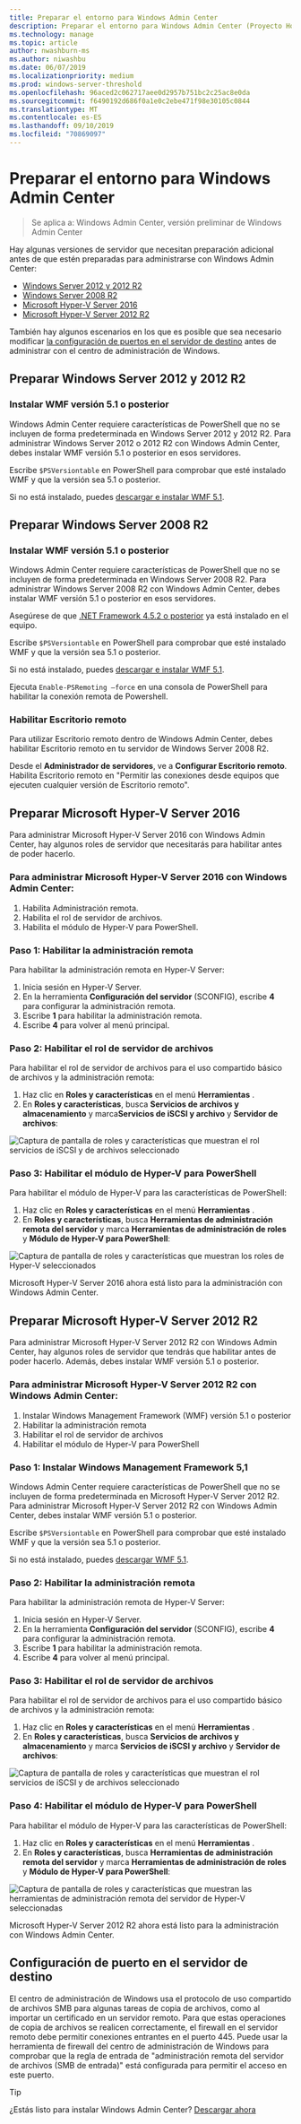 ```yaml
---
title: Preparar el entorno para Windows Admin Center
description: Preparar el entorno para Windows Admin Center (Proyecto Honolulu)
ms.technology: manage
ms.topic: article
author: nwashburn-ms
ms.author: niwashbu
ms.date: 06/07/2019
ms.localizationpriority: medium
ms.prod: windows-server-threshold
ms.openlocfilehash: 96aced2c062717aee0d2957b751bc2c25ac8e0da
ms.sourcegitcommit: f6490192d686f0a1e0c2ebe471f98e30105c0844
ms.translationtype: MT
ms.contentlocale: es-ES
ms.lasthandoff: 09/10/2019
ms.locfileid: "70869097"
---
```

# <a name="prepare-your-environment-for-windows-admin-center"></a>Preparar el entorno para Windows Admin Center

> Se aplica a: Windows Admin Center, versión preliminar de Windows Admin Center

Hay algunas versiones de servidor que necesitan preparación adicional antes de que estén preparadas para administrarse con Windows Admin Center:

- [Windows Server 2012 y 2012 R2](#prepare-windows-server-2012-and-2012-r2)
- [Windows Server 2008 R2](#prepare-windows-server-2008-r2)
- [Microsoft Hyper-V Server 2016](#prepare-microsoft-hyper-v-server-2016)
- [Microsoft Hyper-V Server 2012 R2](#prepare-microsoft-hyper-v-server-2012-r2)

También hay algunos escenarios en los que es posible que sea necesario modificar [la configuración de puertos en el servidor de destino](#port-configuration-on-the-target-server) antes de administrar con el centro de administración de Windows.

## <a name="prepare-windows-server-2012-and-2012-r2"></a>Preparar Windows Server 2012 y 2012 R2

### <a name="install-wmf-version-51-or-higher"></a>Instalar WMF versión 5.1 o posterior

Windows Admin Center requiere características de PowerShell que no se incluyen de forma predeterminada en Windows Server 2012 y 2012 R2. Para administrar Windows Server 2012 o 2012 R2 con Windows Admin Center, debes instalar WMF versión 5.1 o posterior en esos servidores.

Escribe `$PSVersiontable` en PowerShell para comprobar que esté instalado WMF y que la versión sea 5.1 o posterior.

Si no está instalado, puedes [descargar e instalar WMF 5.1](https://docs.microsoft.com/powershell/wmf/5.1/install-configure).

## <a name="prepare-windows-server-2008-r2"></a>Preparar Windows Server 2008 R2

### <a name="install-wmf-version-51-or-higher"></a>Instalar WMF versión 5.1 o posterior

Windows Admin Center requiere características de PowerShell que no se incluyen de forma predeterminada en Windows Server 2008 R2. Para administrar Windows Server 2008 R2 con Windows Admin Center, debes instalar WMF versión 5.1 o posterior en esos servidores. 

Asegúrese de que [.NET Framework 4.5.2 o posterior](https://docs.microsoft.com/dotnet/framework/install/on-windows-7) ya está instalado en el equipo.

Escribe `$PSVersiontable` en PowerShell para comprobar que esté instalado WMF y que la versión sea 5.1 o posterior.

Si no está instalado, puedes [descargar e instalar WMF 5.1](https://docs.microsoft.com/powershell/wmf/5.1/install-configure).

Ejecuta `Enable-PSRemoting –force` en una consola de PowerShell para habilitar la conexión remota de Powershell. 

### <a name="enable-remote-desktop"></a>Habilitar Escritorio remoto

Para utilizar Escritorio remoto dentro de Windows Admin Center, debes habilitar Escritorio remoto en tu servidor de Windows Server 2008 R2.

Desde el **Administrador de servidores**, ve a **Configurar Escritorio remoto**. Habilita Escritorio remoto en "Permitir las conexiones desde equipos que ejecuten cualquier versión de Escritorio remoto".

## <a name="prepare-microsoft-hyper-v-server-2016"></a>Preparar Microsoft Hyper-V Server 2016

Para administrar Microsoft Hyper-V Server 2016 con Windows Admin Center, hay algunos roles de servidor que necesitarás para habilitar antes de poder hacerlo.

### <a name="to-manage-microsoft-hyper-v-server-2016-with-windows-admin-center"></a>Para administrar Microsoft Hyper-V Server 2016 con Windows Admin Center:

1. Habilita Administración remota.
2. Habilita el rol de servidor de archivos.
3. Habilita el módulo de Hyper-V para PowerShell.

### <a name="step-1-enable-remote-management"></a>**Paso 1:** Habilitar la administración remota

Para habilitar la administración remota en Hyper-V Server:

1. Inicia sesión en Hyper-V Server.
2. En la herramienta **Configuración del servidor** (SCONFIG), escribe **4** para configurar la administración remota.
3. Escribe **1** para habilitar la administración remota.
4. Escribe **4** para volver al menú principal.

### <a name="step-2-enable-file-server-role"></a>**Paso 2:** Habilitar el rol de servidor de archivos

Para habilitar el rol de servidor de archivos para el uso compartido básico de archivos y la administración remota:

1. Haz clic en **Roles y características** en el menú **Herramientas** .
2. En **Roles y características**, busca **Servicios de archivos y almacenamiento** y marca**Servicios de iSCSI y archivo** y **Servidor de archivos**:

![Captura de pantalla de roles y características que muestran el rol servicios de iSCSI y de archivos seleccionado](../media/prepare-environment/c6c30b812d96afcc1edcdb6f52f0e13c.png)

### <a name="step-3-enable-hyper-v-module-for-powershell"></a>**Paso 3:** Habilitar el módulo de Hyper-V para PowerShell

Para habilitar el módulo de Hyper-V para las características de PowerShell:

1. Haz clic en **Roles y características** en el menú **Herramientas** .
2. En **Roles y características**, busca **Herramientas de administración remota del servidor** y marca **Herramientas de administración de roles** y **Módulo de Hyper-V para PowerShell**:

![Captura de pantalla de roles y características que muestran los roles de Hyper-V seleccionados](../media/prepare-environment/7ab0999602b7083733525bd0c1ba2747.png)

Microsoft Hyper-V Server 2016 ahora está listo para la administración con Windows Admin Center.

## <a name="prepare-microsoft-hyper-v-server-2012-r2"></a>Preparar Microsoft Hyper-V Server 2012 R2

Para administrar Microsoft Hyper-V Server 2012 R2 con Windows Admin Center, hay algunos roles de servidor que tendrás que habilitar antes de poder hacerlo.  Además, debes instalar WMF versión 5.1 o posterior.

### <a name="to-manage-microsoft-hyper-v-server-2012-r2-with-windows-admin-center"></a>Para administrar Microsoft Hyper-V Server 2012 R2 con Windows Admin Center:

1. Instalar Windows Management Framework (WMF) versión 5.1 o posterior
2. Habilitar la administración remota
3. Habilitar el rol de servidor de archivos
4. Habilitar el módulo de Hyper-V para PowerShell

### <a name="step-1-install-windows-management-framework-51"></a>Paso 1: Instalar Windows Management Framework 5,1

Windows Admin Center requiere características de PowerShell que no se incluyen de forma predeterminada en Microsoft Hyper-V Server 2012 R2. Para administrar Microsoft Hyper-V Server 2012 R2 con Windows Admin Center, debes instalar WMF versión 5.1 o posterior.

Escribe `$PSVersiontable` en PowerShell para comprobar que esté instalado WMF y que la versión sea 5.1 o posterior. 

Si no está instalado, puedes [descargar WMF 5.1](https://docs.microsoft.com/powershell/wmf/5.1/install-configure).

### <a name="step-2-enable-remote-management"></a>Paso 2: Habilitar la administración remota

Para habilitar la administración remota de Hyper-V Server:

1. Inicia sesión en Hyper-V Server.
2. En la herramienta **Configuración del servidor** (SCONFIG), escribe **4** para configurar la administración remota.
3. Escribe **1** para habilitar la administración remota.
4. Escribe **4** para volver al menú principal.

### <a name="step-3-enable-file-server-role"></a>Paso 3: Habilitar el rol de servidor de archivos

Para habilitar el rol de servidor de archivos para el uso compartido básico de archivos y la administración remota:

1. Haz clic en **Roles y características** en el menú **Herramientas** .
2. En **Roles y características**, busca **Servicios de archivos y almacenamiento** y marca **Servicios de iSCSI y archivo** y **Servidor de archivos**:

![Captura de pantalla de roles y características que muestran el rol servicios de iSCSI y de archivos seleccionado](../media/prepare-environment/c6c30b812d96afcc1edcdb6f52f0e13c.png)

### <a name="step-4-enable-hyper-v-module-for-powershell"></a>Paso 4: Habilitar el módulo de Hyper-V para PowerShell

Para habilitar el módulo de Hyper-V para las características de PowerShell:

1. Haz clic en **Roles y características** en el menú **Herramientas** .
2. En **Roles y características**, busca **Herramientas de administración remota del servidor** y marca **Herramientas de administración de roles** y **Módulo de Hyper-V para PowerShell**:

![Captura de pantalla de roles y características que muestran las herramientas de administración remota del servidor de Hyper-V seleccionadas](../media/prepare-environment/7ab0999602b7083733525bd0c1ba2747.png)

Microsoft Hyper-V Server 2012 R2 ahora está listo para la administración con Windows Admin Center.

## <a name="port-configuration-on-the-target-server"></a>Configuración de puerto en el servidor de destino

El centro de administración de Windows usa el protocolo de uso compartido de archivos SMB para algunas tareas de copia de archivos, como al importar un certificado en un servidor remoto. Para que estas operaciones de copia de archivos se realicen correctamente, el firewall en el servidor remoto debe permitir conexiones entrantes en el puerto 445.  Puede usar la herramienta de firewall del centro de administración de Windows para comprobar que la regla de entrada de "administración remota del servidor de archivos (SMB de entrada)" está configurada para permitir el acceso en este puerto.

> [!Tip]
> ¿Estás listo para instalar Windows Admin Center? [Descargar ahora](https://docs.microsoft.com/windows-server/manage/windows-admin-center/understand/windows-admin-center#download-now)